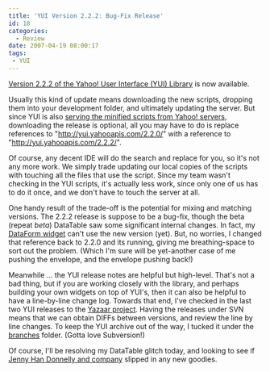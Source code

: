 ```yaml
---
title: 'YUI Version 2.2.2: Bug-Fix Release'
id: 18
categories:
  - Review
date: 2007-04-19 08:00:17
tags:
 - YUI
---
```


 [Version 2.2.2 of the Yahoo! User Interface (YUI) Library](http://yuiblog.com/blog/2007/04/18/yui-2-2-2-released/) is now available.

Usually this kind of update means downloading the new scripts, dropping them into your development folder, and ultimately updating the server. But since YUI is also [serving the minified scripts from Yahoo! servers,](http://developer.yahoo.com/yui/articles/hosting/) downloading the release is optional, all you may have to do is replace references to "http://yui.yahooapis.com/2.2.0/" with a reference to "http://yui.yahooapis.com/2.2.2/".

Of course, any decent IDE will do the search and replace for you, so it's not any more work. We simply trade updating our local copies of the scripts with touching all the files that use the script. Since my team wasn't checking in the YUI scripts, it's actually less work, since only one of us has to do it once, and we don't have to touch the server at all.

One handy result of the trade-off is the potential for mixing and matching versions. The 2.2.2 release is suppose to be a bug-fix, though the beta (repeat _beta_) DataTable saw some significant internal changes. In fact, my [DataForm widget](http://www.geocities.com/planetyazaar/examples/dataform/tutorial-tabview.html) can't use the new version (yet). But, no worries, I changed that reference back to  2.2.0 and its running, giving me breathing-space to sort out the problem. (Which I'm sure will be yet-another case of me pushing the envelope, and the envelope pushing back!)

Meanwhile ... the YUI release notes are helpful but high-level. That's not a bad thing, but if you are working closely with the library, and perhaps building your own widgets on top of YUI's, then it can also be helpful to have a line-by-line change log. Towards that end, I've checked in the last two YUI releases to the [Yazaar project](http://www.geocities.com/planetyazaar/). Having the releases under SVN means that we can obtain DIFFs between versions, and review the line by line changes. To keep the YUI archive out of the way, I tucked it under the [branches](http://yazaar.googlecode.com/svn/branches/yui/build/) folder.  (Gotta love Subversion!)

Of course, I'll be resolving my DataTable glitch today, and looking to see if [Jenny Han Donnelly and company](http://yuiblog.com/blog/2007/03/) slipped in any new goodies.